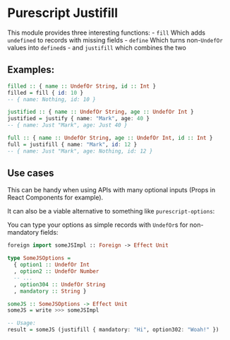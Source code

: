 # Purescript Justifill

This module provides three interesting functions:
    - `fill` Which adds `undefined` to records with missing fields
    - `define` Which turns non-`UndefOr` values into `defined`s
    -  and `justifill` which combines the two

## Examples:
```purescript
filled :: { name :: UndefOr String, id :: Int }
filled = fill { id: 10 }
-- { name: Nothing, id: 10 }
```

```purescript
justified :: { name :: UndefOr String, age :: UndefOr Int }
justified = justify { name: "Mark", age: 40 }
-- { name: Just "Mark", age: Just 40 }
```

```purescript
full :: { name :: UndefOr String, age :: UndefOr Int, id :: Int }
full = justifill { name: "Mark", id: 12 }
-- { name: Just "Mark", age: Nothing, id: 12 }
```

## Use cases
This can be handy when using APIs with many optional inputs (Props in React Components for example).

It can also be a viable alternative to something like `purescript-options`:

You can type your options as simple records with `UndefOr`s for non-mandatory fields:

```purescript
foreign import someJSImpl :: Foreign -> Effect Unit

type SomeJSOptions =
  { option1 :: UndefOr Int
  , option2 :: UndefOr Number
  -- ...
  , option304 :: UndefOr String
  , mandatory :: String }

someJS :: SomeJSOptions -> Effect Unit
someJS = write >>> someJSImpl

-- Usage:
result = someJS (justifill { mandatory: "Hi", option302: "Woah!" })
```
